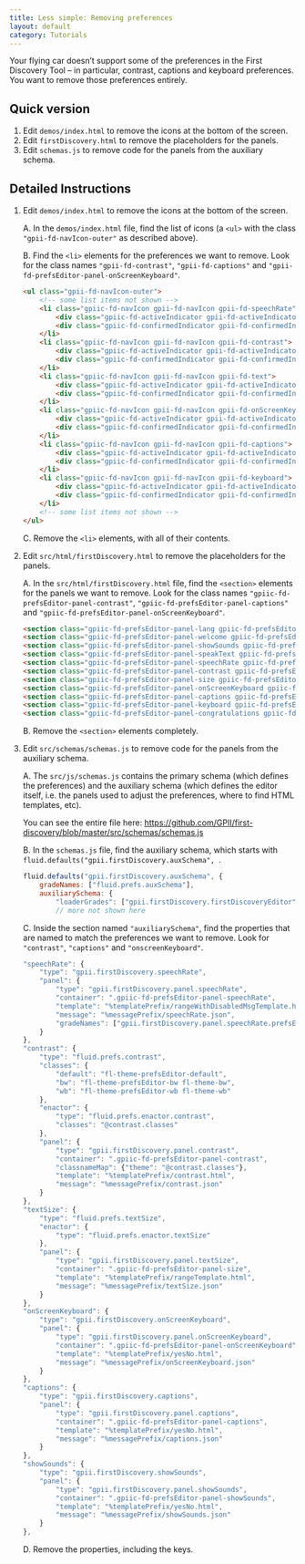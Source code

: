 ```yaml
---
title: Less simple: Removing preferences
layout: default
category: Tutorials
---
```


Your flying car doesn’t support some of the preferences in the First Discovery Tool – in particular, contrast, captions and keyboard preferences. You want to remove those preferences entirely.
## Quick version
1. Edit `demos/index.html` to remove the icons at the bottom of the screen.
2. Edit `firstDiscovery.html` to remove the placeholders for the panels.
3. Edit `schemas.js` to remove code for the panels from the auxiliary schema.

## Detailed Instructions

1. Edit `demos/index.html` to remove the icons at the bottom of the screen.

    A. In the `demos/index.html` file, find the list of icons (a `<ul>` with the class `"gpii-fd-navIcon-outer"`  as described above).

    B. Find the `<li>` elements for the preferences we want to remove. Look for the class names `"gpii-fd-contrast"`, `"gpii-fd-captions"` and `"gpii-fd-prefsEditor-panel-onScreenKeyboard"`.

    ```html
    <ul class="gpii-fd-navIcon-outer">
        <!-- some list items not shown -->
        <li class="gpiic-fd-navIcon gpii-fd-navIcon gpii-fd-speechRate">
            <div class="gpiic-fd-activeIndicator gpii-fd-activeIndicator"></div>
            <div class="gpiic-fd-confirmedIndicator gpii-fd-confirmedIndicator"></div>
        </li>
        <li class="gpiic-fd-navIcon gpii-fd-navIcon gpii-fd-contrast">
            <div class="gpiic-fd-activeIndicator gpii-fd-activeIndicator"></div>
            <div class="gpiic-fd-confirmedIndicator gpii-fd-confirmedIndicator"></div>
        </li>
        <li class="gpiic-fd-navIcon gpii-fd-navIcon gpii-fd-text">
            <div class="gpiic-fd-activeIndicator gpii-fd-activeIndicator"></div>
            <div class="gpiic-fd-confirmedIndicator gpii-fd-confirmedIndicator"></div>
        </li>
        <li class="gpiic-fd-navIcon gpii-fd-navIcon gpii-fd-onScreenKeyboard">
            <div class="gpiic-fd-activeIndicator gpii-fd-activeIndicator"></div>
            <div class="gpiic-fd-confirmedIndicator gpii-fd-confirmedIndicator"></div>
        </li>
        <li class="gpiic-fd-navIcon gpii-fd-navIcon gpii-fd-captions">
            <div class="gpiic-fd-activeIndicator gpii-fd-activeIndicator"></div>
            <div class="gpiic-fd-confirmedIndicator gpii-fd-confirmedIndicator"></div>
        </li>
        <li class="gpiic-fd-navIcon gpii-fd-navIcon gpii-fd-keyboard">
            <div class="gpiic-fd-activeIndicator gpii-fd-activeIndicator"></div>
            <div class="gpiic-fd-confirmedIndicator gpii-fd-confirmedIndicator"></div>
        </li>
        <!-- some list items not shown -->
    </ul>
    ```

    C. Remove the `<li>` elements, with all of their contents.

2. Edit `src/html/firstDiscovery.html` to remove the placeholders for the panels.

    A. In the `src/html/firstDiscovery.html` file, find the `<section>` elements for the panels we want to remove. Look for the class names `"gpiic-fd-prefsEditor-panel-contrast"`, `"gpiic-fd-prefsEditor-panel-captions"` and `"gpiic-fd-prefsEditor-panel-onScreenKeyboard"`.

    ```html
    <section class="gpiic-fd-prefsEditor-panel-lang gpiic-fd-prefsEditor-panel gpii-fd-prefsEditor-panel-lang gpii-fd-main"></section>
    <section class="gpiic-fd-prefsEditor-panel-welcome gpiic-fd-prefsEditor-panel gpii-fd-prefsEditor-panel-welcome gpii-fd-main"></section>
    <section class="gpiic-fd-prefsEditor-panel-showSounds gpiic-fd-prefsEditor-panel gpii-fd-prefsEditor-panel-showSounds gpii-fd-main"></section>
    <section class="gpiic-fd-prefsEditor-panel-speakText gpiic-fd-prefsEditor-panel gpii-fd-prefsEditor-panel-speakText gpii-fd-main"></section>
    <section class="gpiic-fd-prefsEditor-panel-speechRate gpiic-fd-prefsEditor-panel gpii-fd-prefsEditor-panel-speechRate gpii-fd-main"></section>
    <section class="gpiic-fd-prefsEditor-panel-contrast gpiic-fd-prefsEditor-panel gpii-fd-prefsEditor-panel-contrast gpii-fd-main"></section>
    <section class="gpiic-fd-prefsEditor-panel-size gpiic-fd-prefsEditor-panel gpii-fd-prefsEditor-panel-size gpii-fd-main"></section>
    <section class="gpiic-fd-prefsEditor-panel-onScreenKeyboard gpiic-fd-prefsEditor-panel gpii-fd-prefsEditor-panel-onScreenKeyboard gpii-fd-main"></section>
    <section class="gpiic-fd-prefsEditor-panel-captions gpiic-fd-prefsEditor-panel gpii-fd-prefsEditor-panel-captions gpii-fd-main"></section>
    <section class="gpiic-fd-prefsEditor-panel-keyboard gpiic-fd-prefsEditor-panel gpii-fd-prefsEditor-panel-keyboard gpii-fd-main"></section>
    <section class="gpiic-fd-prefsEditor-panel-congratulations gpiic-fd-prefsEditor-panel gpii-fd-prefsEditor-panel-congratulations gpii-fd-main"></section>
    ```

    B. Remove the `<section>` elements completely.

3. Edit `src/schemas/schemas.js` to remove code for the panels from the auxiliary schema.

    A. The `src/js/schemas.js` contains the primary schema (which defines the preferences) and the auxiliary schema (which defines the editor itself, i.e. the panels used to adjust the preferences, where to find HTML templates, etc).

    You can see the entire file here: https://github.com/GPII/first-discovery/blob/master/src/schemas/schemas.js

    B. In the `schemas.js` file, find the auxiliary schema, which starts with `fluid.defaults("gpii.firstDiscovery.auxSchema", `.

    ```javascript
    fluid.defaults("gpii.firstDiscovery.auxSchema", {
        gradeNames: ["fluid.prefs.auxSchema"],
        auxiliarySchema: {
            "loaderGrades": ["gpii.firstDiscovery.firstDiscoveryEditor"],
            // more not shown here
    ```

    C. Inside the section named `"auxiliarySchema"`, find the properties that are named to match the preferences we want to remove. Look for `"contrast"`, `"captions"` and `"onscreenKeyboard"`.

    ```javascript
    "speechRate": {
        "type": "gpii.firstDiscovery.speechRate",
        "panel": {
            "type": "gpii.firstDiscovery.panel.speechRate",
            "container": ".gpiic-fd-prefsEditor-panel-speechRate",
            "template": "%templatePrefix/rangeWithDisabledMsgTemplate.html",
            "message": "%messagePrefix/speechRate.json",
            "gradeNames": ["gpii.firstDiscovery.panel.speechRate.prefsEditorConnection"]
        }
    },
    "contrast": {
        "type": "fluid.prefs.contrast",
        "classes": {
            "default": "fl-theme-prefsEditor-default",
            "bw": "fl-theme-prefsEditor-bw fl-theme-bw",
            "wb": "fl-theme-prefsEditor-wb fl-theme-wb"
        },
        "enactor": {
            "type": "fluid.prefs.enactor.contrast",
            "classes": "@contrast.classes"
        },
        "panel": {
            "type": "gpii.firstDiscovery.panel.contrast",
            "container": ".gpiic-fd-prefsEditor-panel-contrast",
            "classnameMap": {"theme": "@contrast.classes"},
            "template": "%templatePrefix/contrast.html",
            "message": "%messagePrefix/contrast.json"
        }
    },
    "textSize": {
        "type": "fluid.prefs.textSize",
        "enactor": {
            "type": "fluid.prefs.enactor.textSize"
        },
        "panel": {
            "type": "gpii.firstDiscovery.panel.textSize",
            "container": ".gpiic-fd-prefsEditor-panel-size",
            "template": "%templatePrefix/rangeTemplate.html",
            "message": "%messagePrefix/textSize.json"
        }
    },
    "onScreenKeyboard": {
        "type": "gpii.firstDiscovery.onScreenKeyboard",
        "panel": {
            "type": "gpii.firstDiscovery.panel.onScreenKeyboard",
            "container": ".gpiic-fd-prefsEditor-panel-onScreenKeyboard",
            "template": "%templatePrefix/yesNo.html",
            "message": "%messagePrefix/onScreenKeyboard.json"
        }
    },
    "captions": {
        "type": "gpii.firstDiscovery.captions",
        "panel": {
            "type": "gpii.firstDiscovery.panel.captions",
            "container": ".gpiic-fd-prefsEditor-panel-captions",
            "template": "%templatePrefix/yesNo.html",
            "message": "%messagePrefix/captions.json"
        }
    },
    "showSounds": {
        "type": "gpii.firstDiscovery.showSounds",
        "panel": {
            "type": "gpii.firstDiscovery.panel.showSounds",
            "container": ".gpiic-fd-prefsEditor-panel-showSounds",
            "template": "%templatePrefix/yesNo.html",
            "message": "%messagePrefix/showSounds.json"
        }
    },
    ```
    D. Remove the properties, including the keys.

